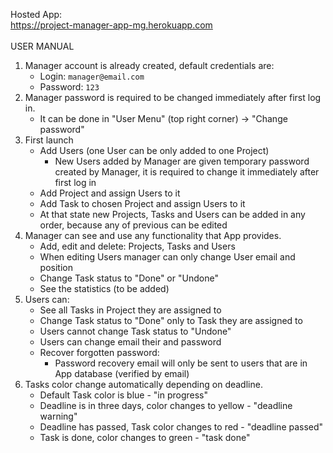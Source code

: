 Hosted App:
<br>
https://project-manager-app-mg.herokuapp.com
<br><br>
USER MANUAL

1. Manager account is already created, default credentials are:
   - Login: `manager@email.com`
   - Password: `123`
2. Manager password is required to be changed immediately after first log in.
   - It can be done in "User Menu" (top right corner) -> "Change password"
3. First launch
   - Add Users (one User can be only added to one Project)
     - New Users added by Manager are given temporary password created by Manager, it is required to change it immediately after first log in
   - Add Project and assign Users to it
   - Add Task to chosen Project and assign Users to it
   - At that state new Projects, Tasks and Users can be added in any order, because any of previous can be edited
4. Manager can see and use any functionality that App provides.
   - Add, edit and delete: Projects, Tasks and Users
   - When editing Users manager can only change User email and position
   - Change Task status to "Done" or "Undone"
   - See the statistics (to be added)
5. Users can:
   - See all Tasks in Project they are assigned to
   - Change Task status to "Done" only to Task they are assigned to
   - Users cannot change Task status to "Undone"
   - Users can change email their and password
   - Recover forgotten password:
     - Password recovery email will only be sent to users that are in App database (verified by email)
6. Tasks color change automatically depending on deadline.
   - Default Task color is blue - "in progress"
   - Deadline is in three days, color changes to yellow - "deadline warning"
   - Deadline has passed, Task color changes to red - "deadline passed"
   - Task is done, color changes to green - "task done"